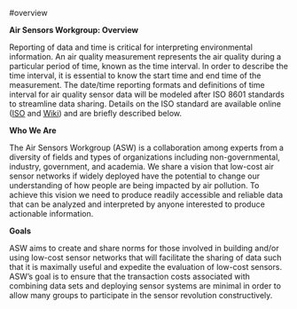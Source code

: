 #overview

<b>Air Sensors Workgroup: Overview</b>

Reporting of data and time is critical for interpreting environmental information. An air quality measurement represents the air quality during a particular period of time, known as the time interval. In order to describe the time interval, it is essential to know the start time and end time of the measurement. The date/time reporting formats and definitions of time interval for air quality sensor data will be modeled after ISO 8601 standards to streamline data sharing. Details on the ISO standard are available online (<a href="http://www.iso.org/iso/home/standards/iso8601.htm">ISO</a> and <a href="https://en.wikipedia.org/wiki/ISO_8601"> Wiki</a>) and are briefly described below. 

<b>Who We Are</b>

The Air Sensors Workgroup (ASW) is a collaboration among experts from a diversity of fields and types of organizations including non-governmental, industry, government, and academia.  We share a vision that low-cost air sensor networks if widely deployed have the potential to change our understanding of how people are being impacted by air pollution.  To achieve this vision we need to produce readily accessible and reliable data that can be analyzed and interpreted by anyone interested to produce actionable information.

<b>Goals</b>

ASW aims to create and share norms for those involved in building and/or using low-cost sensor networks that will facilitate the sharing of data such that it is maximally useful and expedite the evaluation of low-cost sensors.  ASW’s goal is to ensure that the transaction costs associated with combining data sets and deploying sensor systems are minimal in order to allow many groups to participate in the sensor revolution constructively.
